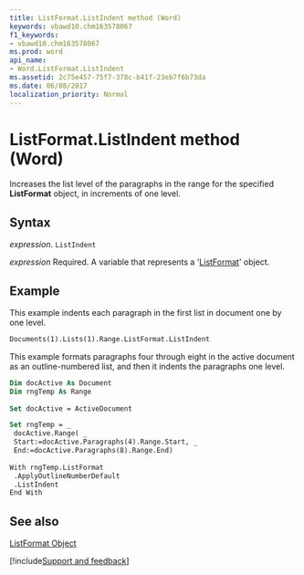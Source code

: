 ```yaml
---
title: ListFormat.ListIndent method (Word)
keywords: vbawd10.chm163578067
f1_keywords:
- vbawd10.chm163578067
ms.prod: word
api_name:
- Word.ListFormat.ListIndent
ms.assetid: 2c75e457-75f7-378c-b41f-23eb7f6b73da
ms.date: 06/08/2017
localization_priority: Normal
---
```



# ListFormat.ListIndent method (Word)

Increases the list level of the paragraphs in the range for the specified  **ListFormat** object, in increments of one level.


## Syntax

_expression_. `ListIndent`

_expression_ Required. A variable that represents a '[ListFormat](Word.ListFormat.md)' object.


## Example

This example indents each paragraph in the first list in document one by one level.


```vb
Documents(1).Lists(1).Range.ListFormat.ListIndent
```

This example formats paragraphs four through eight in the active document as an outline-numbered list, and then it indents the paragraphs one level.




```vb
Dim docActive As Document 
Dim rngTemp As Range 
 
Set docActive = ActiveDocument
```




```vb
Set rngTemp = _ 
 docActive.Range( _ 
 Start:=docActive.Paragraphs(4).Range.Start, _ 
 End:=docActive.Paragraphs(8).Range.End) 
 
With rngTemp.ListFormat 
 .ApplyOutlineNumberDefault 
 .ListIndent 
End With
```


## See also


[ListFormat Object](Word.ListFormat.md)

[!include[Support and feedback](~/includes/feedback-boilerplate.md)]